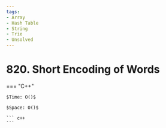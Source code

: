 ```yaml
---
tags:
- Array
- Hash Table
- String
- Trie
- Unsolved
---
```



# 820. Short Encoding of Words

=== "C++"

    $Time: O()$

    $Space: O()$

    ``` c++
    ```